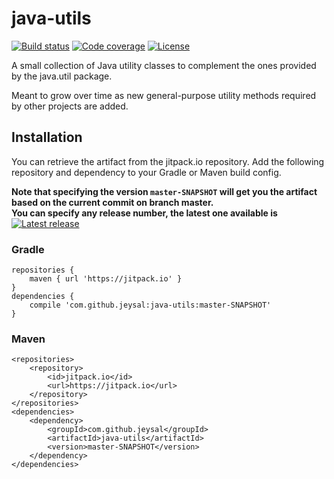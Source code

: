 # java-utils

[![Build status](https://img.shields.io/travis/jeysal/java-utils.svg?style=flat-square)](https://travis-ci.org/jeysal/java-utils)
[![Code coverage](https://img.shields.io/codecov/c/github/jeysal/java-utils.svg?style=flat-square)](https://codecov.io/gh/jeysal/java-utils)
[![License](https://img.shields.io/github/license/mashape/apistatus.svg?style=flat-square)](https://github.com/jeysal/java-utils)

A small collection of Java utility classes to complement the ones provided by the java.util package.

Meant to grow over time as new general-purpose utility methods required by other projects are added.

## Installation

You can retrieve the artifact from the jitpack.io repository.
Add the following repository and dependency to your Gradle or Maven build config.

**Note that specifying the version `master-SNAPSHOT` will get you the artifact based on the current commit on branch master.  
You can specify any release number, the latest one available is**
[![Latest release](https://jitpack.io/v/com.github.jeysal/java-utils.svg?style=flat-square)](https://jitpack.io/#com.github.jeysal/java-utils)

### Gradle

    repositories {
        maven { url 'https://jitpack.io' }
    }
    dependencies {
        compile 'com.github.jeysal:java-utils:master-SNAPSHOT'
    }

### Maven

    <repositories>
        <repository>
            <id>jitpack.io</id>
            <url>https://jitpack.io</url>
        </repository>
    </repositories>
    <dependencies>
        <dependency>
            <groupId>com.github.jeysal</groupId>
            <artifactId>java-utils</artifactId>
            <version>master-SNAPSHOT</version>
        </dependency>
    </dependencies>
